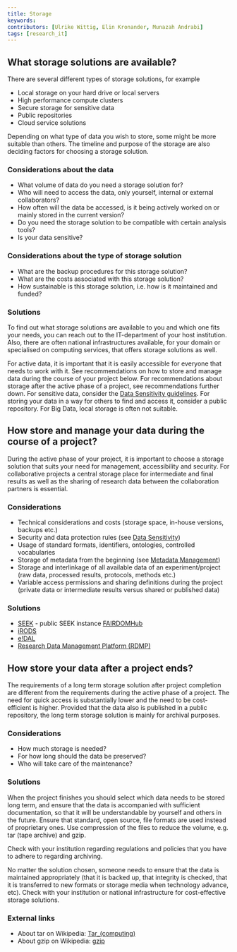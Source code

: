 ```yaml
---
title: Storage
keywords:
contributors: [Ulrike Wittig, Elin Kronander, Munazah Andrabi]
tags: [research_it] 
---
```


## What storage solutions are available?

There are several different types of storage solutions, for example
* Local storage on your hard drive or local servers
* High performance compute clusters
* Secure storage for sensitive data
* Public repositories
* Cloud service solutions

Depending on what type of data you wish to store, some might be more suitable than others.
The timeline and purpose of the storage are also deciding factors for choosing a storage solution.

### Considerations about the data
* What volume of data do you need a storage solution for?
* Who will need to access the data, only yourself, internal or external collaborators?
* How often will the data be accessed, is it being actively worked on or mainly stored in the current version?
* Do you need the storage solution to be compatible with certain analysis tools?
* Is your data sensitive?

### Considerations about the type of storage solution
* What are the backup procedures for this storage solution?
* What are the costs associated with this storage solution?
* How sustainable is this storage solution, i.e. how is it maintained and funded?

### Solutions
To find out what storage solutions are available to you and which one fits your needs, you can reach out to the IT-department of your host institution. Also, there are often national infrastructures available, for your domain or specialised on computing services, that offers storage solutions as well.

For active data, it is important that it is easily accessible for everyone that needs to work with it. See recommendations on how to store and manage data during the course of your project below. For recommendations about storage after the active phase of a project, see recommendations further down.
For sensitive data, consider the [Data Sensitivity guidelines](data_sensitivity).
For storing your data in a way for others to find and access it, consider a public repository.
For Big Data, local storage is often not suitable.


## How store and manage your data during the course of a project?

During the active phase of your project, it is important to choose a storage solution that suits your need for management, accessibility and security. For collaborative projects a central storage place for intermediate and final results as well as the sharing of research data between the collaboration partners is essential.  

### Considerations
* Technical considerations and costs (storage space, in-house versions, backups etc.)
* Security and data protection rules (see [Data Sensitivity](data_sensitivity))
* Usage of standard formats, identifiers, ontologies, controlled vocabularies
* Storage of metadata from the beginning (see [Metadata Management](metadata_management))
* Storage and interlinkage of all available data of an experiment/project (raw data, processed results, protocols, methods etc.)
* Variable access permissions and sharing definitions during the project (private data or intermediate results versus shared or published data)

### Solutions

* [SEEK](https://seek4science.org/) - public SEEK instance [FAIRDOMHub](https://fairdomhub.org)
* [iRODS](https://irods.org/)
* [e!DAL](https://edal.ipk-gatersleben.de/)
* [Research Data Management Platform (RDMP)](https://www.dundee.ac.uk/hic/researchdatamanagementplatform/)

## How store your data after a project ends?

The requirements of a long term storage solution after project completion are different from the requirements during the active phase of a project. The need for quick access is substantially lower and the need to be cost-efficient is higher. Provided that the data also is published in a public repository, the long term storage solution is mainly for archival purposes.

### Considerations

* How much storage is needed?
* For how long should the data be preserved?
* Who will take care of the maintenance?

### Solutions

When the project finishes you should  select which data needs to be stored long term, and ensure that the data is accompanied with sufficient documentation, so that it will be understandable by yourself and others in the future. Ensure that standard, open source, file formats are used instead of proprietary ones. Use compression of the files to reduce the volume, e.g. tar (tape archive) and gzip.

Check with your institution regarding regulations and policies that you have to adhere to regarding archiving.

No matter the solution chosen, someone needs to ensure that the data is maintained appropriately (that it is backed up, that integrity is checked, that it is transferred to new formats or storage media when technology advance, etc). Check with your institution or national infrastructure for cost-effective storage solutions.

### External links

* About tar on Wikipedia: [Tar_(computing)](https://en.wikipedia.org/wiki/Tar_(computing))
* About gzip on Wikipedia: [gzip](https://en.wikipedia.org/wiki/Gzip)
